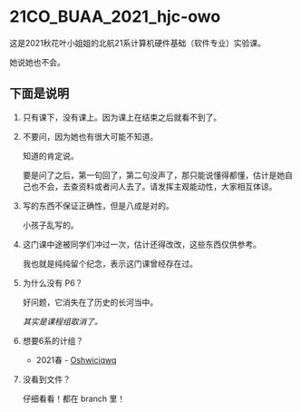 # 21CO_BUAA_2021_hjc-owo

这是2021秋花叶小姐姐的北航21系计算机硬件基础（软件专业）实验课。

她说她也不会。



## 下面是说明

1. 只有课下，没有课上。因为课上在结束之后就看不到了。

2. 不要问，因为她也有很大可能不知道。

   知道的肯定说。

   要是问了之后，第一句回了，第二句没声了，那只能说懂得都懂，估计是她自己也不会，去查资料或者问人去了。请发挥主观能动性，大家相互体谅。

3. 写的东西不保证正确性，但是八成是对的。

   小孩子乱写的。

4. 这门课中途被同学们冲过一次，估计还得改改，这些东西仅供参考。

   我也就是纯纯留个纪念，表示这门课曾经存在过。

5. 为什么没有 P6？

   好问题，它消失在了历史的长河当中。

   *其实是课程组取消了。*

6. 想要6系的计组？

   - 2021春 - [Oshwiciqwq](https://github.com/Oshwiciqwq/BUAA-CO-2021)
   
6. 没看到文件？

   仔细看看！都在 branch 里！
